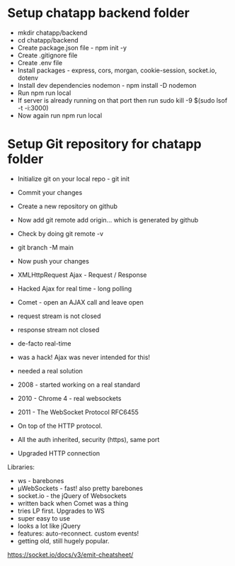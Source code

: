 # Setup chatapp backend folder
- mkdir chatapp/backend
- cd chatapp/backend
- Create package.json file - npm init -y
- Create .gitignore file
- Create .env file
- Install packages - express, cors, morgan, cookie-session, socket.io, dotenv
- Install dev dependencies nodemon - npm install -D nodemon
- Run npm run local
- If server is already running on that port then run sudo kill -9 $(sudo lsof -t -i:3000)
- Now again run npm run local

# Setup Git repository for chatapp folder
- Initialize git on your local repo - git init
- Commit your changes
- Create a new repository on github
- Now add git remote add origin... which is generated by github
- Check by doing git remote -v
- git branch -M main
- Now push your changes

- XMLHttpRequest  Ajax - Request / Response
- Hacked Ajax for real time - long polling
- Comet - open an AJAX call and leave open
- request stream is not closed
- response stream not closed
- de-facto real-time
- was a hack! Ajax was never intended for this!
- needed a real solution

- 2008 - started working on a real standard
- 2010 - Chrome 4 - real websockets
- 2011 - The WebSocket Protocol RFC6455

- On top of the HTTP protocol.
- All the auth inherited, security (https), same port
- Upgraded HTTP connection

Libraries:
- ws - barebones
- μWebSockets - fast! also pretty barebones
- socket.io - the jQuery of Websockets
 - written back when Comet was a thing
 - tries LP first. Upgrades to WS
 - super easy to use
 - looks a lot like jQuery
 - features: auto-reconnect. custom events!
 - getting old, still hugely popular.

https://socket.io/docs/v3/emit-cheatsheet/